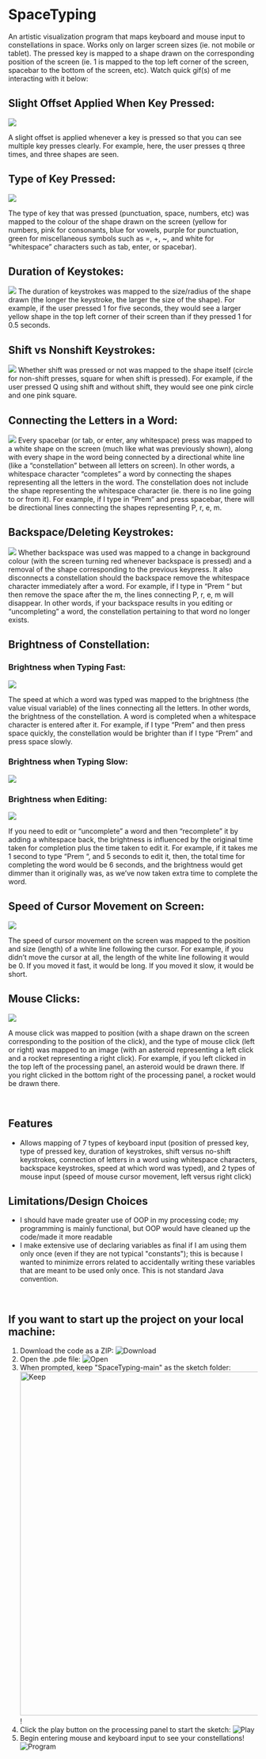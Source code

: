 # SpaceTyping

An artistic visualization program that maps keyboard and mouse input to constellations in space. Works only on larger screen sizes (ie.
not mobile or tablet). The pressed key is mapped to a shape drawn on the corresponding position of the screen (ie. 1 is mapped to the 
top left corner of the screen, spacebar to the bottom of the screen, etc). Watch quick gif(s) of me interacting with it below:

## Slight Offset Applied When Key Pressed:
![](gifs/Offset.gif)

A slight offset is applied whenever a key is pressed so that you can see multiple key presses clearly. For example,
here, the user presses q three times, and three shapes are seen.

## Type of Key Pressed:
![](gifs/Type.gif)

The type of key that was pressed (punctuation, space, numbers, etc) was mapped to the colour of the shape drawn on the screen (yellow 
for numbers, pink for consonants, blue for vowels, purple for punctuation, green for miscellaneous symbols such as =, +, ~, and white 
for “whitespace” characters such as tab, enter, or spacebar).

## Duration of Keystokes:
![](gifs/Duration.gif)
The duration of keystrokes was mapped to the size/radius of the shape drawn (the longer the keystroke, the larger the size of the shape). 
For example, if the user pressed 1 for five seconds, they would see a larger yellow shape in the top left corner of their screen than if 
they pressed 1 for 0.5 seconds.	

## Shift vs Nonshift Keystrokes:
![](gifs/Shift.gif)
Whether shift was pressed or not was mapped to the shape itself (circle for non-shift presses, square for when shift is pressed). 
For example, if the user pressed Q using shift and without shift, they would see one pink circle and one pink square. 	

## Connecting the Letters in a Word:
![](gifs/Connect.gif)
Every spacebar (or tab, or enter, any whitespace) press was mapped to a white shape on the screen (much like what was previously shown), 
along with every shape in the word being connected by a directional white line (like a “constellation” between all letters on screen). 
In other words, a whitespace character “completes” a word by connecting the shapes representing all the letters in the word. 
The constellation does not include the shape representing the whitespace character (ie. there is no line going to or from it). 
For example, if I type in “Prem” and press spacebar, there will be directional lines connecting the shapes representing P, r, e, m.

## Backspace/Deleting Keystrokes:
![](gifs/Delete.gif)
Whether backspace was used was mapped to a change in background colour (with the screen turning red whenever backspace is pressed) and a 
removal of the shape corresponding to the previous keypress. It also disconnects a constellation should the backspace remove the whitespace 
character immediately after a word. For example, if I type in “Prem “ but then remove the space after the m, the lines connecting P, r, e, m 
will disappear. In other words, if your backspace results in you editing or “uncompleting” a word, the constellation pertaining to that word no longer exists.

## Brightness of Constellation:
### Brightness when Typing Fast:
![](gifs/BrightnessFast.gif)

The speed at which a word was typed was mapped to the brightness (the value visual variable) of the lines connecting all the letters. 
In other words, the brightness of the constellation. A word is completed when a whitespace character is entered after it. For example, if I type “Prem” and then 
press space quickly, the constellation would be brighter than if I type “Prem” and press space slowly. 

### Brightness when Typing Slow:
![](gifs/BrightnessSlow.gif)

### Brightness when Editing:
![](gifs/BrightnessEditing.gif)

If you need to edit or “uncomplete” a word and then 
“recomplete” it by adding a whitespace back, the brightness is influenced by the original time taken for completion plus the time taken to edit it. 
For example, if it takes me 1 second to type “Prem “, and 5 seconds to edit it, then, the total time for completing the word would be 6 seconds, and the brightness 
would get dimmer than it originally was, as we’ve now taken extra time to complete the word.

## Speed of Cursor Movement on Screen:
![](gifs/CursorMovement.gif)

The speed of cursor movement on the screen was mapped to the position and size (length) of a white line following the cursor. 
For example, if you didn’t move the cursor at all, the length of the white line following it would be 0. If you moved it fast, it would be long. 
If you moved it slow, it would be short.

## Mouse Clicks:
![](gifs/Click.gif)

A mouse click was mapped to position (with a shape drawn on the screen corresponding to the position of the click), and the type of mouse click 
(left or right) was mapped to an image (with an asteroid representing a left click and a rocket representing a right click). 
For example, if you left clicked in the top left of the processing panel, an asteroid would be drawn there. 
If you right clicked in the bottom right of the processing panel, a rocket would be drawn there.

&nbsp;

## Features

- Allows mapping of 7 types of keyboard input (position of pressed key, type of pressed key, duration of keystrokes, shift versus no-shift keystrokes, connection of letters in a word using whitespace characters, backspace keystrokes, speed at which word was typed), and 2 types of mouse input (speed of mouse cursor movement, left versus right click)
&nbsp;

## Limitations/Design Choices

- I should have made greater use of OOP in my processing code; my programming is mainly functional, but OOP would have cleaned up the code/made it more readable
- I make extensive use of declaring variables as final if I am using them only once (even if they are not typical "constants"); this is because I wanted to minimize errors related to accidentally writing these variables that are meant to be used only once. This is not standard Java convention.

&nbsp;

## If you want to start up the project on your local machine:
1. Download the code as a ZIP:
![Download](https://github.com/prempreetbrar/SpaceTyping/assets/89614923/b299c931-f7bb-49a3-8621-96045a01d178)
2. Open the .pde file:
![Open](https://github.com/prempreetbrar/SpaceTyping/assets/89614923/1c6bad30-b4d7-4836-ae1e-f6c2f13fb8fa)
3. When prompted, keep "SpaceTyping-main" as the sketch folder:
<img width="695" alt="Keep" src="https://github.com/prempreetbrar/SpaceTyping/assets/89614923/7e2aef0a-daca-4c2c-8be0-b75c6f406b40">!
4. Click the play button on the processing panel to start the sketch:
![Play](https://github.com/prempreetbrar/SpaceTyping/assets/89614923/b0e8f9ff-e81d-4fab-8d21-c57a8ae47c39)
5. Begin entering mouse and keyboard input to see your constellations!
![Program](https://github.com/prempreetbrar/SpaceTyping/assets/89614923/21c14a5f-e4c9-4813-b96c-588886cb6aff)


